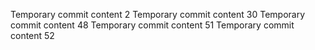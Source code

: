 Temporary commit content 2
Temporary commit content 30
Temporary commit content 48
Temporary commit content 51
Temporary commit content 52
